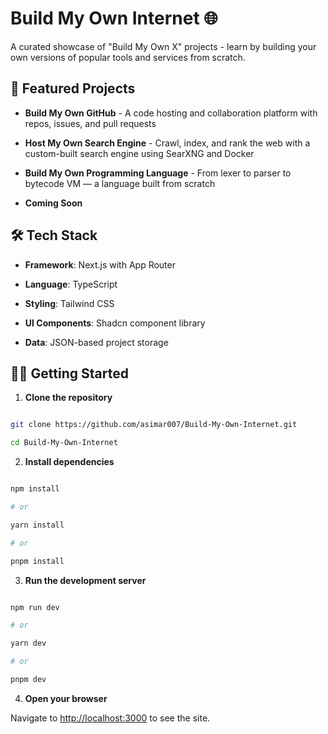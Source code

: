 # Build My Own Internet 🌐

A curated showcase of "Build My Own X" projects - learn by building your own versions of popular tools and services from scratch.

## 🚀 Featured Projects

- **Build My Own GitHub** - A code hosting and collaboration platform with repos, issues, and pull requests

- **Host My Own Search Engine** - Crawl, index, and rank the web with a custom-built search engine using SearXNG and Docker

- **Build My Own Programming Language** - From lexer to parser to bytecode VM — a language built from scratch

- **Coming Soon**

## 🛠️ Tech Stack

- **Framework**: Next.js with App Router

- **Language**: TypeScript

- **Styling**: Tailwind CSS

- **UI Components**: Shadcn component library

- **Data**: JSON-based project storage

## 🏃‍♂️ Getting Started

1.  **Clone the repository**

```bash

git clone https://github.com/asimar007/Build-My-Own-Internet.git

cd Build-My-Own-Internet

```

2.  **Install dependencies**

```bash

npm install

# or

yarn install

# or

pnpm install

```

3.  **Run the development server**

```bash

npm run dev

# or

yarn dev

# or

pnpm dev

```

4.  **Open your browser**

Navigate to [http://localhost:3000](http://localhost:3000) to see the site.
